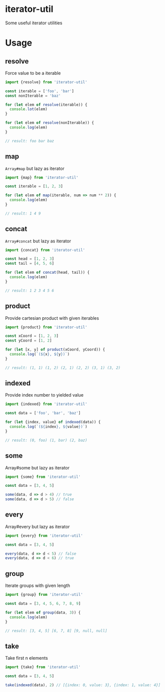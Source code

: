 iterator-util
==============

Some useful iterator utilities

# Usage

## resolve

Force value to be a iterable

```js
import {resolve} from 'iterator-util'

const iterable = ['foo', 'bar']
const nonIterable = 'baz'

for (let elem of resolve(iterable)) {
  console.lot(elem)
}

for (let elem of resolve(nonIterable)) {
  console.log(elem)
}

// result: foo bar baz
```

## map

`Array#map` but lazy as iterator

```js
import {map} from 'iterator-util'

const iterable = [1, 2, 3]

for (let elem of map(iterable, num => num ** 2)) {
  console.log(elem)
}

// result: 1 4 9
```

## concat

`Array#concat` but lazy as iterator

```js
import {concat} from 'iterator-util'

const head = [1, 2, 3]
const tail = [4, 5, 6]

for (let elem of concat(head, tail)) {
  console.log(elem)
}

// result: 1 2 3 4 5 6
```

## product

Provide cartesian product with given iterables

```js
import {product} from 'iterator-util'

const xCoord = [1, 2, 3]
const yCoord = [1, 2]

for (let [x, y] of product(xCoord, yCoord)) {
  console.log(`(${x}, ${y})`)
}

// result: (1, 1) (1, 2) (2, 1) (2, 2) (3, 1) (3, 2)
```

## indexed

Provide index number to yielded value

```js
import {indexed} from 'iterator-util'

const data = ['foo', 'bar', 'baz']

for (let {index, value} of indexed(data)) {
  console.log(`(${index}, ${value})`)
}

// result: (0, foo) (1, bar) (2, baz)
```
## some

Array#some but lazy as iterator

```js
import {some} from 'iterator-util'

const data = [3, 4, 5]

some(data, d => d > 4) // true
some(data, d => d > 5) // false
```

## every

Array#every but lazy as iterator

```js
import {every} from 'iterator-util'

const data = [3, 4, 5]

every(data, d => d < 5) // false
every(data, d => d < 6) // true
```

## group

Iterate groups with given length

```js
import {group} from 'iterator-util'

const data = [3, 4, 5, 6, 7, 8, 9]

for (let elem of group(data, 3)) {
  console.log(elem)
}

// result: [3, 4, 5] [6, 7, 8] [9, null, null]
```

## take

Take first n elements

```js
import {take} from 'iterator-util'

const data = [3, 4, 5]

take(indexed(data), 2) // [{index: 0, value: 3}, {index: 1, value: 4}]
```
